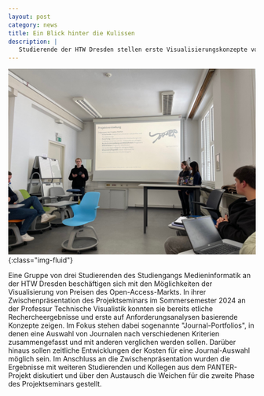 ```yaml
---
layout: post
category: news
title: Ein Blick hinter die Kulissen
description: |
   Studierende der HTW Dresden stellen erste Visualisierungskonzepte vor.
---
```

![image-title-here](/img/posts/PANTER_Workshop_HTW.jpg){:class="img-fluid"}

Eine Gruppe von drei Studierenden des Studiengangs Medieninformatik  an der HTW Dresden beschäftigen sich mit den Möglichkeiten der Visualisierung von Preisen des Open-Access-Markts. In ihrer Zwischenpräsentation des Projektseminars im Sommersemester 2024 an der Professur Technische Visualistik konnten sie bereits etliche Rechercheergebnisse und erste auf Anforderungsanalysen basierende Konzepte zeigen. 
Im Fokus stehen dabei sogenannte "Journal-Portfolios", in denen eine Auswahl von Journalen nach verschiedenen Kriterien zusammengefasst und mit anderen verglichen werden sollen. Darüber hinaus sollen zeitliche Entwicklungen der Kosten für eine Journal-Auswahl möglich sein. Im Anschluss an die Zwischenpräsentation wurden die Ergebnisse mit weiteren Studierenden und Kollegen aus dem PANTER-Projekt diskutiert und über den Austausch die Weichen für die zweite Phase des Projektseminars gestellt.

